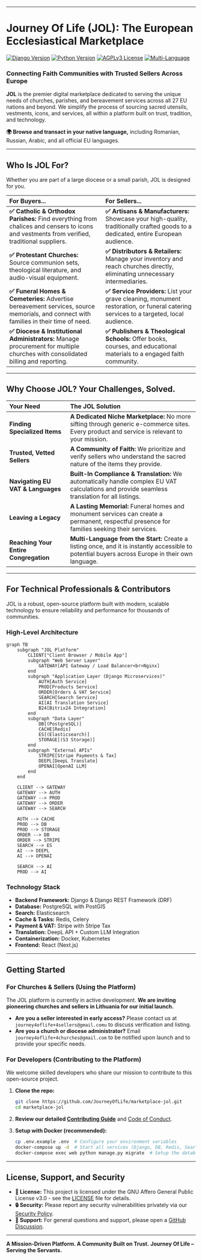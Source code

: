 
---

# **Journey Of Life (JOL): The European Ecclesiastical Marketplace**

[![Django Version](https://img.shields.io/badge/Django-5.0-green)](https://www.djangoproject.com/)
[![Python Version](https://img.shields.io/badge/Python-3.12-blue)](https://www.python.org/)
[![AGPLv3 License](https://img.shields.io/badge/License-AGPL_v3-blue.svg)](LICENSE)
[![Multi-Language](https://img.shields.io/badge/Languages-30+-lightgrey)](https://github.com/your-organization/marketplace-jol)

### **Connecting Faith Communities with Trusted Sellers Across Europe**

**JOL** is the premier digital marketplace dedicated to serving the unique needs of churches, parishes, and bereavement services across all 27 EU nations and beyond. We simplify the process of sourcing sacred utensils, vestments, icons, and services, all within a platform built on trust, tradition, and technology.

**🌍 Browse and transact in your native language,** including Romanian, Russian, Arabic, and all official EU languages.

---

## **Who Is JOL For?**

Whether you are part of a large diocese or a small parish, JOL is designed for you.

| **For Buyers...**                                          | **For Sellers...**                                          |
| :--------------------------------------------------------- | :---------------------------------------------------------- |
| **✅ Catholic & Orthodox Parishes:** Find everything from chalices and censers to icons and vestments from verified, traditional suppliers. | **✅ Artisans & Manufacturers:** Showcase your high-quality, traditionally crafted goods to a dedicated, entire European audience. |
| **✅ Protestant Churches:** Source communion sets, theological literature, and audio-visual equipment. | **✅ Distributors & Retailers:** Manage your inventory and reach churches directly, eliminating unnecessary intermediaries. |
| **✅ Funeral Homes & Cemeteries:** Advertise bereavement services, source memorials, and connect with families in their time of need. | **✅ Service Providers:** List your grave cleaning, monument restoration, or funeral catering services to a targeted, local audience. |
| **✅ Diocese & Institutional Administrators:** Manage procurement for multiple churches with consolidated billing and reporting. | **✅ Publishers & Theological Schools:** Offer books, courses, and educational materials to a engaged faith community. |

---

## **Why Choose JOL? Your Challenges, Solved.**

| Your Need                                                  | The JOL Solution                                                                                                                              |
| :--------------------------------------------------------- | :-------------------------------------------------------------------------------------------------------------------------------------------- |
| **Finding Specialized Items**                              | **A Dedicated Niche Marketplace:** No more sifting through generic e-commerce sites. Every product and service is relevant to your mission.   |
| **Trusted, Vetted Sellers**                                | **A Community of Faith:** We prioritize and verify sellers who understand the sacred nature of the items they provide.                        |
| **Navigating EU VAT & Languages**                          | **Built-In Compliance & Translation:** We automatically handle complex EU VAT calculations and provide seamless translation for all listings. |
| **Leaving a Legacy**                                       | **A Lasting Memorial:** Funeral homes and monument services can create a permanent, respectful presence for families seeking their services.  |
| **Reaching Your Entire Congregation**                      | **Multi-Language from the Start:** Create a listing once, and it is instantly accessible to potential buyers across Europe in their own language. |

---

## **For Technical Professionals & Contributors**

JOL is a robust, open-source platform built with modern, scalable technology to ensure reliability and performance for thousands of communities.

### **High-Level Architecture**

```mermaid
graph TB
    subgraph "JOL Platform"
        CLIENT["Client Browser / Mobile App"]
        subgraph "Web Server Layer"
            GATEWAY[API Gateway / Load Balancer<br>Nginx]
        end
        subgraph "Application Layer (Django Microservices)"
            AUTH[Auth Service]
            PROD[Products Service]
            ORDER[Orders & VAT Service]
            SEARCH[Search Service]
            AI[AI Translation Service]
            B24[Bitrix24 Integration]
        end
        subgraph "Data Layer"
            DB[(PostgreSQL)]
            CACHE[Redis]
            ES[(Elasticsearch)]
            STORAGE[(S3 Storage)]
        end
        subgraph "External APIs"
            STRIPE[Stripe Payments & Tax]
            DEEPL[DeepL Translate]
            OPENAI[OpenAI LLM]
        end
    end

    CLIENT --> GATEWAY
    GATEWAY --> AUTH
    GATEWAY --> PROD
    GATEWAY --> ORDER
    GATEWAY --> SEARCH
    
    AUTH --> CACHE
    PROD --> DB
    PROD --> STORAGE
    ORDER --> DB
    ORDER --> STRIPE
    SEARCH --> ES
    AI --> DEEPL
    AI --> OPENAI
    
    SEARCH --> AI
    PROD --> AI
```

### **Technology Stack**

*   **Backend Framework:** Django & Django REST Framework (DRF)
*   **Database:** PostgreSQL with PostGIS
*   **Search:** Elasticsearch
*   **Cache & Tasks:** Redis, Celery
*   **Payment & VAT:** Stripe with Stripe Tax
*   **Translation:** DeepL API + Custom LLM Integration
*   **Containerization:** Docker, Kubernetes
*   **Frontend:** React (Next.js)

---

## **Getting Started**

### **For Churches & Sellers (Using the Platform)**

The JOL platform is currently in active development. **We are inviting pioneering churches and sellers in Lithuania for our initial launch.**

*   **Are you a seller interested in early access?** Please contact us at `journey4oflife+4sellers@gmail.comu` to discuss verification and listing.
*   **Are you a church or diocese administrator?** Email `journey4oflife+4churches@gmail.com` to be notified upon launch and to provide your specific needs.

### **For Developers (Contributing to the Platform)**

We welcome skilled developers who share our mission to contribute to this open-source project.

1.  **Clone the repo:**
    ```bash
    git clone https://github.com/JourneyOfLife/marketplace-jol.git
    cd marketplace-jol
    ```

2.  **Review our detailed [Contributing Guide](CONTRIBUTING.md)** and [Code of Conduct](CODE_OF_CONDUCT.md).

3.  **Setup with Docker (recommended):**
    ```bash
    cp .env.example .env  # Configure your environment variables
    docker-compose up -d  # Start all services (Django, DB, Redis, Search)
    docker-compose exec web python manage.py migrate  # Setup the database
    ```

---

## **License, Support, and Security**

*   **📜 License:** This project is licensed under the GNU Affero General Public License v3.0 - see the [LICENSE](LICENSE) file for details.
*   **🔒 Security:** Please report any security vulnerabilities privately via our [Security Policy](SECURITY.md).
*   **🙋 Support:** For general questions and support, please open a [GitHub Discussion](https://github.com/your-organization/marketplace-jol/discussions).

---

**A Mission-Driven Platform. A Community Built on Trust.**
**Journey Of Life – Serving the Servants.**
